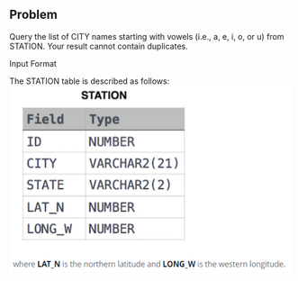 ## Problem

Query the list of CITY names starting with vowels (i.e., a, e, i, o, or u) from STATION. Your result cannot contain duplicates.

Input Format

The STATION table is described as follows:<br />
<img src="pic.png" width=500 />